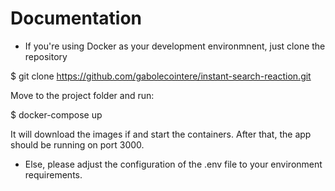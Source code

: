 # Documentation

- If you're using Docker as your development environmnent, just clone the repository

$ git clone https://github.com/gabolecointere/instant-search-reaction.git

Move to the project folder and run:

$ docker-compose up

It will download the images if and start the containers. After that, the app should be running on port 3000.

- Else, please adjust the configuration of the .env file to your environment requirements. 
